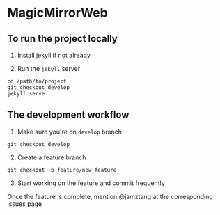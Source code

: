 # MagicMirrorWeb

## To run the project locally

1) Install [jekyll](http://jekyllrb.com) if not already

2) Run the `jekyll` server

```
cd /path/to/project
git checkout develop
jekyll serve
```

## The development workflow

1) Make sure you're on `develop` branch


```
git checkout develop
```

2) Create a feature branch

```
git checkout -b feature/new_feature
```

3) Start working on the feature and commit frequently

Once the feature is complete, mention @jamztang at the corresponding issues page